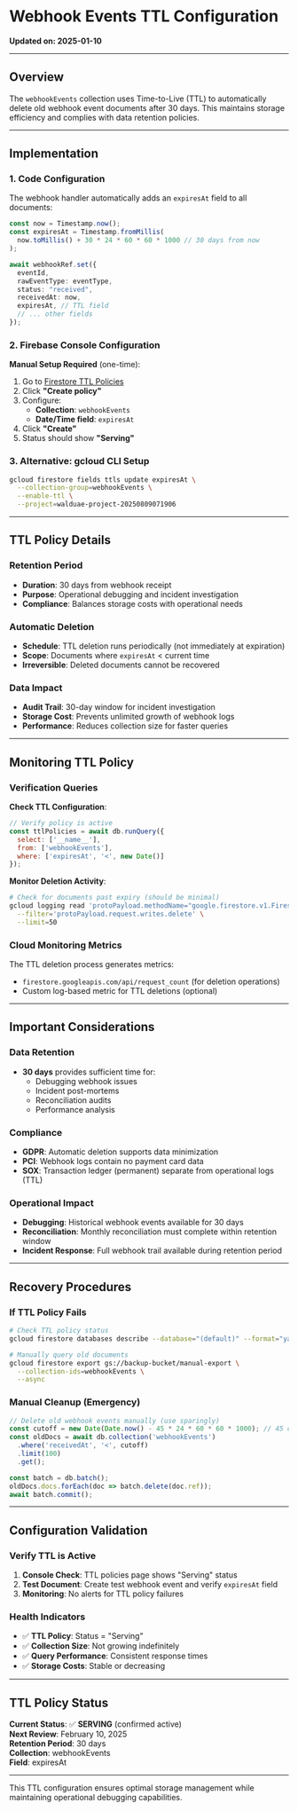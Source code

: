 # Webhook Events TTL Configuration

**Updated on: 2025-01-10**

---

## Overview

The `webhookEvents` collection uses Time-to-Live (TTL) to automatically delete old webhook event documents after 30 days. This maintains storage efficiency and complies with data retention policies.

---

## Implementation

### 1. Code Configuration

The webhook handler automatically adds an `expiresAt` field to all documents:

```typescript
const now = Timestamp.now();
const expiresAt = Timestamp.fromMillis(
  now.toMillis() + 30 * 24 * 60 * 60 * 1000 // 30 days from now
);

await webhookRef.set({
  eventId,
  rawEventType: eventType,
  status: "received",
  receivedAt: now,
  expiresAt, // TTL field
  // ... other fields
});
```

### 2. Firebase Console Configuration

**Manual Setup Required** (one-time):

1. Go to [Firestore TTL Policies](https://console.firebase.google.com/project/walduae-project-20250809071906/firestore/databases/-default-/time-to-live)
2. Click **"Create policy"**
3. Configure:
   - **Collection**: `webhookEvents`
   - **Date/Time field**: `expiresAt`
4. Click **"Create"**
5. Status should show **"Serving"**

### 3. Alternative: gcloud CLI Setup

```bash
gcloud firestore fields ttls update expiresAt \
  --collection-group=webhookEvents \
  --enable-ttl \
  --project=walduae-project-20250809071906
```

---

## TTL Policy Details

### Retention Period
- **Duration**: 30 days from webhook receipt
- **Purpose**: Operational debugging and incident investigation
- **Compliance**: Balances storage costs with operational needs

### Automatic Deletion
- **Schedule**: TTL deletion runs periodically (not immediately at expiration)
- **Scope**: Documents where `expiresAt` < current time
- **Irreversible**: Deleted documents cannot be recovered

### Data Impact
- **Audit Trail**: 30-day window for incident investigation
- **Storage Cost**: Prevents unlimited growth of webhook logs
- **Performance**: Reduces collection size for faster queries

---

## Monitoring TTL Policy

### Verification Queries

**Check TTL Configuration**:
```javascript
// Verify policy is active
const ttlPolicies = await db.runQuery({
  select: ['__name__'],
  from: ['webhookEvents'],
  where: ['expiresAt', '<', new Date()]
});
```

**Monitor Deletion Activity**:
```bash
# Check for documents past expiry (should be minimal)
gcloud logging read 'protoPayload.methodName="google.firestore.v1.Firestore.BatchWrite" AND protoPayload.serviceName="firestore.googleapis.com"' \
  --filter='protoPayload.request.writes.delete' \
  --limit=50
```

### Cloud Monitoring Metrics

The TTL deletion process generates metrics:
- `firestore.googleapis.com/api/request_count` (for deletion operations)
- Custom log-based metric for TTL deletions (optional)

---

## Important Considerations

### Data Retention
- **30 days** provides sufficient time for:
  - Debugging webhook issues
  - Incident post-mortems  
  - Reconciliation audits
  - Performance analysis

### Compliance
- **GDPR**: Automatic deletion supports data minimization
- **PCI**: Webhook logs contain no payment card data
- **SOX**: Transaction ledger (permanent) separate from operational logs (TTL)

### Operational Impact
- **Debugging**: Historical webhook events available for 30 days
- **Reconciliation**: Monthly reconciliation must complete within retention window
- **Incident Response**: Full webhook trail available during retention period

---

## Recovery Procedures

### If TTL Policy Fails
```bash
# Check TTL policy status
gcloud firestore databases describe --database="(default)" --format="yaml"

# Manually query old documents
gcloud firestore export gs://backup-bucket/manual-export \
  --collection-ids=webhookEvents \
  --async
```

### Manual Cleanup (Emergency)
```javascript
// Delete old webhook events manually (use sparingly)
const cutoff = new Date(Date.now() - 45 * 24 * 60 * 60 * 1000); // 45 days ago
const oldDocs = await db.collection('webhookEvents')
  .where('receivedAt', '<', cutoff)
  .limit(100)
  .get();

const batch = db.batch();
oldDocs.docs.forEach(doc => batch.delete(doc.ref));
await batch.commit();
```

---

## Configuration Validation

### Verify TTL is Active
1. **Console Check**: TTL policies page shows "Serving" status
2. **Test Document**: Create test webhook event and verify `expiresAt` field
3. **Monitoring**: No alerts for TTL policy failures

### Health Indicators
- ✅ **TTL Policy**: Status = "Serving"
- ✅ **Collection Size**: Not growing indefinitely  
- ✅ **Query Performance**: Consistent response times
- ✅ **Storage Costs**: Stable or decreasing

---

## TTL Policy Status

**Current Status**: ✅ **SERVING** (confirmed active)  
**Next Review**: February 10, 2025  
**Retention Period**: 30 days  
**Collection**: webhookEvents  
**Field**: expiresAt

---

This TTL configuration ensures optimal storage management while maintaining operational debugging capabilities.
